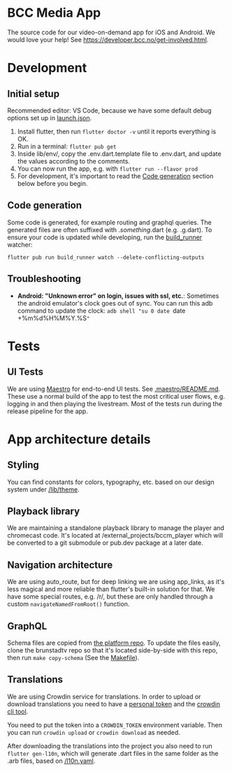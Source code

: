 # BCC Media App

The source code for our video-on-demand app for iOS and Android.
We would love your help! See https://developer.bcc.no/get-involved.html.

# Development

## Initial setup

Recommended editor: VS Code, because we have some default debug options set up in [launch.json](./.vscode/launch.json).

1. Install flutter, then run `flutter doctor -v` until it reports everything is OK.
2. Run in a terminal: `flutter pub get`
3. Inside lib/env/, copy the .env.dart.template file to .env.dart, and update the values according to the comments.
4. You can now run the app, e.g. with `flutter run --flavor prod`
5. For development, it's important to read the [Code generation](#code-generation) section below before you begin.

## Code generation

Some code is generated, for example routing and graphql queries.
The generated files are often suffixed with ._something_.dart (e.g. .g.dart).
To ensure your code is updated while developing, run the [build_runner](https://dart.dev/tools/build_runner) watcher:

```
flutter pub run build_runner watch --delete-conflicting-outputs
```

## Troubleshooting

- **Android: "Unknown error" on login, issues with ssl, etc.**: Sometimes the android emulator's clock goes out of sync. You can run this adb command to update the clock: `adb shell "su 0 date `date +%m%d%H%M%Y.%S`"`

# Tests

## UI Tests

We are using [Maestro](https://maestro.mobile.dev/) for end-to-end UI tests. See [.maestro/README.md](./.maestro/README.md).
These use a normal build of the app to test the most critical user flows, e.g. logging in and then playing the livestream.
Most of the tests run during the release pipeline for the app.

# App architecture details

## Styling

You can find constants for colors, typography, etc. based on our design system under [/lib/theme](./lib/theme).

## Playback library

We are maintaining a standalone playback library to manage the player and chromecast code.
It's located at /external_projects/bccm_player which will be converted to a git submodule or pub.dev package at a later date.

## Navigation architecture

We are using auto_route, but for deep linking we are using app_links, as it's less magical and more reliable than flutter's built-in solution for that.
We have some special routes, e.g. /r/, but these are only handled through a custom `navigateNamedFromRoot()` function.

## GraphQL

Schema files are copied from [the platform repo](https://github.com/bcc-code/brunstadtv).
To update the files easily, clone the brunstadtv repo so that it's located side-by-side with this repo, then run `make copy-schema` (See the [Makefile](./Makefile)).

## Translations

We are using Crowdin service for translations.
In order to upload or download translations you need to have a [personal token](https://crowdin.com/settings#api-key) and the [crowdin cli tool](https://developer.crowdin.com/cli-tool/#installation).

You need to put the token into a `CROWDIN_TOKEN` environment variable.
Then you can run `crowdin upload` or `crowdin download` as needed.

After downloading the translations into the project you also need to run `flutter gen-l10n`, which will generate .dart files in the same folder as the .arb files, based on [/l10n.yaml](./l10n.yaml).
